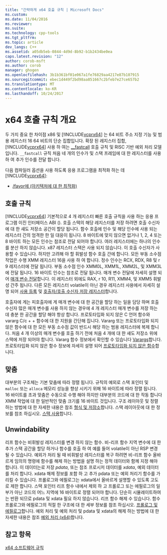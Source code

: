 ```yaml
---
title: "간략하게 x64 호출 규칙 | Microsoft Docs"
ms.custom: 
ms.date: 11/04/2016
ms.reviewer: 
ms.suite: 
ms.technology: cpp-tools
ms.tgt_pltfrm: 
ms.topic: article
dev_langs: C++
ms.assetid: a05db5eb-0844-4d9d-8b92-b1b2434be0ea
caps.latest.revision: "12"
author: corob-msft
ms.author: corob
manager: ghogen
ms.openlocfilehash: 3b1b361bf01e067a1fe76829aa4217e87b107915
ms.sourcegitcommit: ebec1d449f2bd98aa851667c2bfeb7e27ce657b2
ms.translationtype: MT
ms.contentlocale: ko-KR
ms.lasthandoff: 10/24/2017
---
```

# <a name="overview-of-x64-calling-conventions"></a>x64 호출 규칙 개요
두 가지 중요 한 차이점 x86 및 [!INCLUDE[vcprx64](../assembler/inline/includes/vcprx64_md.md)] 는 64 비트 주소 지정 기능 및 범용 레지스터 16 64 비트의 단순 집합입니다. 확장 된 레지스터 집합, [!INCLUDE[vcprx64](../assembler/inline/includes/vcprx64_md.md)] 사용 하 여는 [__fastcall](../cpp/fastcall.md) 호출 규칙 및 RISC 기반 예외 처리 모델입니다. `__fastcall` 규칙 처음 네 개의 인수가 및 스택 프레임에 대 한 레지스터를 사용 하 여 추가 인수를 전달 합니다.  
  
 다음 컴파일러 옵션을 사용 하도록 응용 프로그램을 최적화 하는 데 [!INCLUDE[vcprx64](../assembler/inline/includes/vcprx64_md.md)]:  
  
-   [/favor에 (아키텍처에 대 한 최적화)](../build/reference/favor-optimize-for-architecture-specifics.md)  
  
## <a name="calling-convention"></a>호출 규칙  
 [!INCLUDE[vcprx64](../assembler/inline/includes/vcprx64_md.md)] 기본적으로 4 개 레지스터 빠른 호출 규칙을 사용 하는 응용 프로그램 이진 인터페이스 ABI (). 호출 스택의 해당 레지스터를 저장 하려면 호출 수신자에 대 한 섀도 저장소 공간이 할당 됩니다. 함수 호출에 인수 및 해당 인수에 사용 되는 레지스터 간의 엄격한 한 일 대응이 됩니다. 8 바이트에 맞지 않으면 없거나 1, 2, 4 또는 8 바이트 하는 모든 인수는 참조로 전달 되어야 합니다. 여러 레지스터에는 하나의 인수를 분산 하지 않습니다. x87 레지스터 스택은 사용 되지 않습니다. 이 호출 수신자가 사용할 수 있습니다. 하지만 고려해 야 할 휘발성 함수 호출 간에 합니다. 모든 부동 소수점 작업은 수행 XMM 레지스터 16을 사용 하 여 합니다. 정수 인수는 RCX, RDX, R8 및 r 9 레지스터에 전달 됩니다. 부동 소수점 인수 XMM0L, XMM1L, XMM2L, 및 XMM3L에 전달 됩니다. 16 바이트 인수는 참조로 전달 됩니다. 매개 변수 전달에 자세히 설명 되어 [매개 변수 전달](../build/parameter-passing.md)합니다. 이 레지스터 외에도 RAX, r 10, R11, XMM4, 및 XMM5 휘발성 간주 됩니다. 다른 모든 레지스터 volatile이 아닌 경우 레지스터 사용에서 자세히 설명 되어 [사용 등록](../build/register-usage.md) 및 [호출자/호출 수신자 저장 레지스터](../build/caller-callee-saved-registers.md)합니다.  
  
 호출자에 게는 피호출자에 게 매개 변수에 대 한 공간을 할당 하는 일을 담당 하며 호출 수신자 많은 매개 변수를 사용 하지 않는 경우에 4 개 레지스터 매개 변수를 저장 하는 데 충분 한 공간을 할당 해야 항상 합니다. 프로토타입화 되지 않은 C 언어 함수와 vararg C/c + + 함수에 대 한 지원을 간단해 집니다. Vararg 또는 프로토타입화 되지 않은 함수에 대 한 모든 부동 소수점 값이 반드시 해당 하는 범용 레지스터에 복제 합니다. 처음 4 개 이상의 매개 변수를 호출 하기 전에 처음 4 개에 대 한 섀도 저장소 위에 스택에 저장 되어야 합니다. Vararg 함수 정보에서 확인할 수 있습니다 [Varargs](../build/varargs.md)합니다. 프로토타입화 되지 않은 함수 정보에 자세히 설명 되어 [프로토타입화 되지 않은 함수](../build/unprototyped-functions.md)합니다.  
  
## <a name="alignment"></a>맞춤  
 대부분의 구조체는 기본 맞춤에 따라 정렬 됩니다. 규칙의 예외로 스택 포인터 및 `malloc` 또는 `alloca` 메모리 성능을 향상 시키기 위해 16 바이트에 따라 정렬 됩니다. 16 바이트를 초과 맞춤은 수동으로 수행 해야 하지만 대부분의 코드에 대 한 작동 합니다 XMM 작업에 대 한 일반적인 맞춤 크기를 16 바이트 것입니다. 구조 레이아웃 및 정렬 하는 방법에 대 한 자세한 내용은 참조 [형식 및 저장소](../build/types-and-storage.md)합니다. 스택 레이아웃에 대 한 정보를 참조 하십시오. [스택 사용](../build/stack-usage.md)합니다.  
  
## <a name="unwindability"></a>Unwindability  
 리프 함수는 비휘발성 레지스터를 변경 하지 않는 함수. 비-리프 함수 지역 변수에 대 한 추가 스택 공간을 할당 하거나 함수를 호출 하 여 예를 들어 volatile이 아닌 RSP 변경 될 수 있습니다. 예외가 처리 될 때 비휘발성 레지스터를 복구 하려면 비-리프 함수 올바르게 임의의 명령에 함수를 해제 하는 방법을 설명 하는 정적 데이터와 함께 지정 해야 합니다. 이 데이터는로 저장 *pdata*, 또는 참조 프로시저 데이터를 *xdata*, 예외 데이터를 처리 합니다. xdata 해제 정보를 포함 하 고 추가 pdata 또는 예외 처리기 함수를 가리킬 수 있습니다. 프롤로그와 에필로그는 xdata에서 올바르게 설명할 수 있도록 고도로 제한 합니다. 스택 포인터 리프 함수 내에서 제외 하 고 프롤로그 또는 에필로그의 일부가 아닌 코드의 어느 지역에 16 바이트로 정렬 되어야 합니다. 단순히 시뮬레이트하여는 반환 되므로 pdata 및 xdata 필요 하지 않습니다. 리프 함수 해제 수 있습니다. 함수 프롤로그와 에필로그의 적절 한 구조에 대 한 세부 정보를 참조 하십시오. [프롤로그 및 에필로그](../build/prolog-and-epilog.md)합니다. 예외 처리 및 예외 처리 및 pdata 및 xdata의 해제 하는 방법에 대 한 자세한 내용은 참조 [예외 처리 (x64)](../build/exception-handling-x64.md)합니다.  
  
## <a name="see-also"></a>참고 항목  
 [x64 소프트웨어 규칙](../build/x64-software-conventions.md)